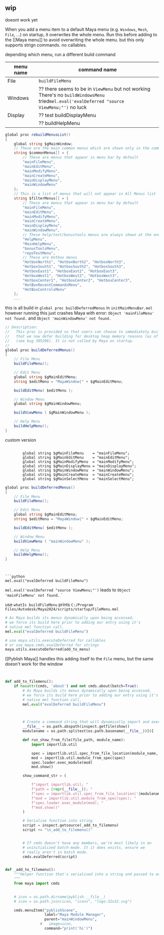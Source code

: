 ## wip
doesnt work yet


When you add a menu item to a default Maya menu (e.g. `Windows`, `Mesh`, `File`, ...) on startup, it overwrites the whole menu.
Run this before adding to the [[Maya menu]] to avoid overwriting the whole menu.
but this only supports strign commands. no callables.

depending which menu, run a different build command

| menu name | command name                                                                                                                                      |
| --------- | ------------------------------------------------------------------------------------------------------------------------------------------------- |
| File      | `buildFileMenu`                                                                                                                                   |
| Windows   | ?? there seems to be in `ViewMenu` but not working<br>There's no `buildWindowsMenu`<br>tried`mel.eval('evalDeferred "source ViewMenu;"')` no luck |
| Display   | ?? test buildDisplayMenu                                                                                                                          |
|           | ?? buildHelpMenu                                                                                                                                  |

```c#
global proc rebuildMenusList()
{
	global string $gMainWindow;
	// These are the main common menus which are shown only in the common menuSet
	string $commonMenus[] = {
		// These are menus that appear in menu bar by default
		"mainFileMenu",
		"mainEditMenu",
		"mainModifyMenu",
		"mainCreateMenu",
		"mainDisplayMenu",
		"mainWindowMenu"
	};
	// This is a list of menus that will not appear in All Menus list
	string $filterMenus[] = {
		// These are menus that appear in menu bar by default
		"mainFileMenu",
		"mainEditMenu",
		"mainModifyMenu",
		"mainCreateMenu",
		"mainDisplayMenu",
		"mainWindowMenu",
		// These help/test/bonustools menus are always shown at the end
		"HelpMenu",
		"MainHelpMenu",
		"bonusToolsMenu",
		"repoTestMenu", 
		// These are Hotbox menus
		"HotboxNorth1", "HotboxNorth2", "HotboxNorth3", 
		"HotboxSouth1", "HotboxSouth2", "HotboxSouth3", 
		"HotboxEast1", "HotboxEast2", "HotboxEast3", 
		"HotboxWest1", "HotboxWest2", "HotboxWest3", 
		"HotboxCenter1", "HotboxCenter2", "HotboxCenter3",
		"HotBoxRecentCommandsMenu", 
		"HotBoxControlsMenu"
	};
	...
```

this is all build in `global proc buildDeferredMenus` in `initMainMenuBar.mel`
however running this just crashes Maya with error:
`Object 'mainFileMenu' not found.` and `Object 'mainWindowMenu' not found.`
```c#
// Description:
//   This proc is provided so that users can choose to immediately build the main menus 
//	 that we now defer building for desktop heap memory reasons (as of Maya2009)
//	 (see bug 305296). It is not called by Maya on startup.  
//
global proc buildDeferredMenus()
{
	// File Menu
	buildFileMenu();

	// Edit Menu
	global string $gMainEditMenu;
	string $editMenu = "MayaWindow|" + $gMainEditMenu;

	buildEditMenu( $editMenu );

	// Window Menu
	global string $gMainWindowMenu;

	buildViewMenu ( $gMainWindowMenu );

	// Help Menu
	buildHelpMenu();
}
```

custom version
```

		global string $gMainFileMenu	= "mainFileMenu";
		global string $gMainEditMenu	= "mainEditMenu";
		global string $gMainModifyMenu	= "mainModifyMenu";
		global string $gMainDisplayMenu	= "mainDisplayMenu";
		global string $gMainWindowMenu	= "mainWindowMenu";
		global string $gMainCreateMenu	= "mainCreateMenu";
		global string $gMainSelectMenu	= "mainSelectMenu";
```
```c#
global proc buildDeferredMenus()
{
	// File Menu
	buildFileMenu();

	// Edit Menu
	global string $gMainEditMenu;
	string $editMenu = "MayaWindow|" + $gMainEditMenu;

	buildEditMenu( $editMenu );

	// Window Menu
	buildViewMenu ( "mainWindowMenu" );

	// Help Menu
	buildHelpMenu();
}
```
```


```python
mel.eval("evalDeferred buildFileMenu")
```

`mel.eval('evalDeferred "source ViewMenu;"')` 
leads to `Object 'mainFileMenu' not found.`
`

use `whatIs buildFileMenu` prints 
`C:/Program Files/Autodesk/Maya2024/scripts/startup/FileMenu.mel`


```python
# As Maya builds its menus dynamically upon being accessed,
# we force its build here prior to adding our entry using it's
# native mel function call.
mel.eval("evalDeferred buildFileMenu")

# use maya.utils.executeDeferred for callables
# or use maya.cmds.evalDeferred for strings
maya.utils.executeDeferred(add_to_menu) 
```

[[Pyblish Maya]] handles this
adding itself to the `File` menu, but the same doesn't work for the window


```python


def add_to_filemenu():
    if hasattr(cmds, 'about') and not cmds.about(batch=True):
        # As Maya builds its menus dynamically upon being accessed,
        # we force its build here prior to adding our entry using it's
        # native mel function call.
        mel.eval("evalDeferred buildFileMenu")


        
        # Create a command string that will dynamically import and execute show()
        __file__ = os.path.abspath(inspect.getfile(show))
        modulename = os.path.splitext(os.path.basename(__file__))[0]

        def run_show_from_file(file_path, module_name):
            import importlib.util

            spec = importlib.util.spec_from_file_location(module_name, file_path)
            mod = importlib.util.module_from_spec(spec)
            spec.loader.exec_module(mod)
            mod.show()

        show_command_str = (

            f"import importlib.util; "
            f"path = {repr(__file__)}; "
            f"spec = importlib.util.spec_from_file_location('{modulename}', path); "
            f"mod = importlib.util.module_from_spec(spec); "
            f"spec.loader.exec_module(mod); "
            f"mod.show()"
        )

        # Serialise function into string
        script = inspect.getsource(_add_to_filemenu)
        script += "\n_add_to_filemenu()"


        # If cmds doesn't have any members, we're most likely in an
        # uninitialized batch-mode. It it does exists, ensure we
        # really aren't in batch mode.
        cmds.evalDeferred(script)


def _add_to_filemenu():
    """Helper function that's serialised into a string and passed to evalDeferred.
    """
    from maya import cmds
    

    # icon = os.path.dirname(pyblish.__file__)
    # icon = os.path.join(icon, "icons", "logo-32x32.svg")

    cmds.menuItem("pyblishScene",
                  label="Maya Module Manager",
                  parent="mainWindowMenu",
                #   image=icon,
                  command="print('hi')")

```